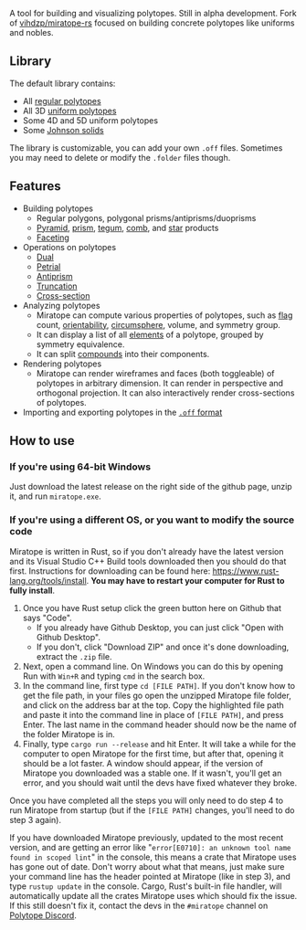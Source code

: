 A tool for building and visualizing polytopes. Still in alpha development. Fork of [vihdzp/miratope-rs](https://github.com/vihdzp/miratope-rs) focused on building concrete polytopes like uniforms and nobles.

## Library

The default library contains:
* All [regular polytopes](https://polytope.miraheze.org/wiki/Regular_polytope)
* All 3D [uniform polytopes](https://polytope.miraheze.org/wiki/Uniform_polytope)
* Some 4D and 5D uniform polytopes
* Some [Johnson solids](https://polytope.miraheze.org/wiki/Johnson_solid)

The library is customizable, you can add your own `.off` files. Sometimes you may need to delete or modify the `.folder` files though.

## Features

* Building polytopes
  * Regular polygons, polygonal prisms/antiprisms/duoprisms
  * [Pyramid](https://polytope.miraheze.org/wiki/Pyramid_product), [prism](https://polytope.miraheze.org/wiki/Prism_product), [tegum](https://polytope.miraheze.org/wiki/Tegum_product), [comb](https://polytope.miraheze.org/wiki/Honeycomb_product), and [star](https://en.wikipedia.org/wiki/Star_product) products
  * [Faceting](https://en.wikipedia.org/wiki/Faceting)
* Operations on polytopes
  * [Dual](https://polytope.miraheze.org/wiki/Dual)
  * [Petrial](https://polytope.miraheze.org/wiki/Petrial)
  * [Antiprism](https://polytope.miraheze.org/wiki/Antiprism)
  * [Truncation](https://polytope.miraheze.org/wiki/Wythoffian_operation)
  * [Cross-section](https://polytope.miraheze.org/wiki/Cross-section)
* Analyzing polytopes
  * Miratope can compute various properties of polytopes, such as [flag](https://polytope.miraheze.org/wiki/Flag) count, [orientability](https://polytope.miraheze.org/wiki/Orientability), [circumsphere](https://polytope.miraheze.org/wiki/Circumscribable_polytope), volume, and symmetry group.
  * It can display a list of all [elements](https://polytope.miraheze.org/wiki/Element) of a polytope, grouped by symmetry equivalence.
  * It can split [compounds](https://en.wikipedia.org/wiki/Polytope_compound) into their components.
* Rendering polytopes
  * Miratope can render wireframes and faces (both toggleable) of polytopes in arbitrary dimension. It can render in perspective and orthogonal projection. It can also interactively render cross-sections of polytopes.
* Importing and exporting polytopes in the [`.off` format](https://www.software3d.com/StellaManual.php?prod=stella4D#import)

## How to use

### If you're using 64-bit Windows
Just download the latest release on the right side of the github page, unzip it, and run `miratope.exe`.

### If you're using a different OS, or you want to modify the source code
Miratope is written in Rust, so if you don't already have the latest version and its Visual Studio C++ Build tools downloaded then you should do that first. Instructions for downloading can be found here: https://www.rust-lang.org/tools/install. **You may have to restart your computer for Rust to fully install**.
1. Once you have Rust setup click the green button here on Github that says "Code".
   * If you already have Github Desktop, you can just click "Open with Github Desktop".
   * If you don't, click "Download ZIP" and once it's done downloading, extract the `.zip` file.
2. Next, open a command line. On Windows you can do this by opening Run with `Win+R` and typing `cmd` in the search box.
3. In the command line, first type `cd [FILE PATH]`. If you don't know how to get the file path, in your files go open the unzipped Miratope file folder, and click on the address bar at the top. Copy the highlighted file path and paste it into the command line in place of `[FILE PATH]`, and press Enter. The last name in the command header should now be the name of the folder Miratope is in.
4. Finally, type `cargo run --release` and hit Enter. It will take a while for the computer to open Miratope for the first time, but after that, opening it should be a lot faster. A window should appear, if the version of Miratope you downloaded was a stable one. If it wasn't, you'll get an error, and you should wait until the devs have fixed whatever they broke.

Once you have completed all the steps you will only need to do step 4 to run Miratope from startup (but if the `[FILE PATH]` changes, you'll need to do step 3 again).

If you have downloaded Miratope previously, updated to the most recent version, and are getting an error like "`error[E0710]: an unknown tool name found in scoped lint`" in the console, this means a crate that Miratope uses has gone out of date. Don't worry about what that means, just make sure your command line has the header pointed at Miratope (like in step 3), and type `rustup update` in the console. Cargo, Rust's built-in file handler, will automatically update all the crates Miratope uses which should fix the issue. If this still doesn't fix it, contact the devs in the `#miratope` channel on [Polytope Discord](https://discord.gg/zMRu7T4).

